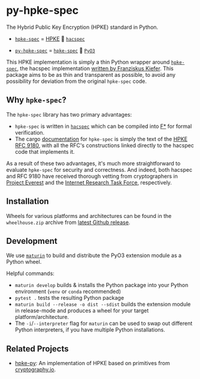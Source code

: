py-hpke-spec
===============
The Hybrid Public Key Encryption (HPKE) standard in Python.

- [`hpke-spec`](https://github.com/cryspen/hpke-spec) = [HPKE](https://blog.cloudflare.com/hybrid-public-key-encryption/) :handshake: [`hacspec`](https://hacspec.github.io)

- [`py-hpke-spec`](https://github.com/capeprivacy/py-hpke-spec) = [`hpke-spec`](https://github.com/cryspen/hpke-spec) :handshake: [`PyO3`](https://github.com/PyO3/pyo3)


This HPKE implementation is simply a thin Python wrapper around [`hpke-spec`](https://github.com/cryspen/hpke-spec), the hacspec implementation [written by Franziskus Kiefer](https://www.franziskuskiefer.de/p/tldr-hybrid-public-key-encryption/). This package aims to be as thin and transparent as possible, to avoid any possibility for deviation from the original `hpke-spec` code.

## Why `hpke-spec`?

The `hpke-spec` library has two primary advantages:
- `hpke-spec` is written in [`hacspec`](https://hacspec.github.io/) which can be compiled into [F*](https://www.fstar-lang.org/) for formal verification.
- The cargo [documentation](https://tech.cryspen.com/hpke-spec/hpke/index.html) for `hpke-spec` is simply the text of the [HPKE RFC 9180](https://datatracker.ietf.org/doc/rfc9180/), with all the RFC's constructions linked directly to the hacspec code that implements it.

As a result of these two advantages, it's much more straightforward to evaluate `hpke-spec` for security and correctness. And indeed, both hacspec and RFC 9180 have received thorough vetting from cryptographers in [Project Everest](https://project-everest.github.io) and the [Internet Research Task Force](https://datatracker.ietf.org/doc/rfc9180/), respectively.

## Installation
Wheels for various platforms and architectures can be found in the `wheelhouse.zip` archive from [latest Github release](https://github.com/capeprivacy/py-hpke-spec/releases).

## Development

We use [`maturin`](https://github.com/PyO3/maturin) to build and distribute the PyO3 extension module as a Python wheel. 

Helpful commands:
- `maturin develop` builds & installs the Python package into your Python environment (`venv` or `conda` recommended)
- `pytest .` tests the resulting Python package
- `maturin build --release -o dist --sdist` builds the extension module in release-mode and produces a wheel for your target platform/architecture.
- The `-i`/`--interpreter` flag for `maturin` can be used to swap out different Python interpreters, if you have multiple Python installations.

## Related Projects
- [hpke-py](https://github.com/ctz/hpke-py): An implementation of HPKE based on primitives from [cryptography.io](https://cryptography.io).
